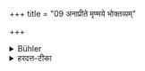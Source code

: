 +++
title = "09 अनाप्रीते मृण्मये भोक्तव्यम्"

+++

<details><summary>Bühler</summary>

9. (If he eats) out of an earthen vessel, he shall eat out of one that has not been used (for cooking).
</details>

<details><summary>हरदत्त-टीका</summary>

## सूत्रम्
अनाप्रीते मृण्मये भोक्तव्यम् ॥९॥  
### टिप्पनी
यदि मृण्मये भुञ्जीत तदाऽनाप्रीते भोक्तव्यम् । आप्रीतं क्वचित्कार्ये पाकादावुपयुक्तम् ॥ ९ ॥
</details>
